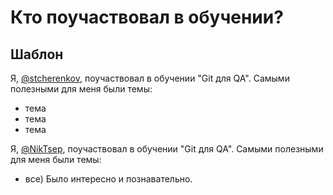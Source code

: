 # Кто поучаствовал в обучении?

## Шаблон

Я, [@stcherenkov](https://github.com/stcherenkov), поучаствовал в обучении "Git для QA". 
Самыми полезными для меня были темы:
* тема
* тема
* тема
 
Я, [@NikTsep](https://github.com/NikTsep), поучаствовал в обучении "Git для QA". 
Самыми полезными для меня были темы:
* все) Было интересно и познавательно. 
